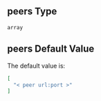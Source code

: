 ## peers Type

`array`

## peers Default Value

The default value is:

```json
[
  "< peer url:port >"
]
```
